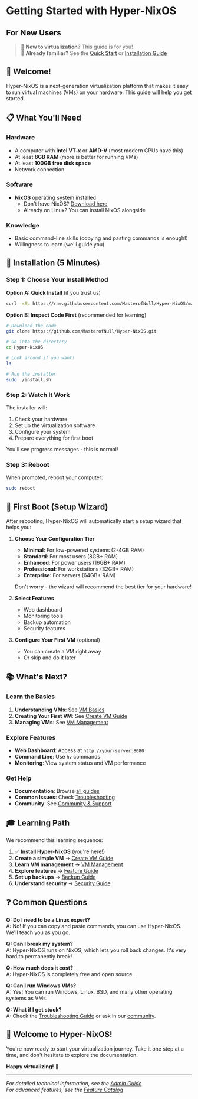 # Getting Started with Hyper-NixOS
## For New Users

> 📖 **New to virtualization?** This guide is for you!  
> 🔧 **Already familiar?** See the [Quick Start](../QUICK_START.md) or [Installation Guide](../INSTALLATION_GUIDE.md)

## 👋 Welcome!

Hyper-NixOS is a next-generation virtualization platform that makes it easy to run virtual machines (VMs) on your hardware. This guide will help you get started.

## 📋 What You'll Need

### Hardware
- A computer with **Intel VT-x** or **AMD-V** (most modern CPUs have this)
- At least **8GB RAM** (more is better for running VMs)
- At least **100GB free disk space**
- Network connection

### Software
- **NixOS** operating system installed
  - Don't have NixOS? [Download here](https://nixos.org/download.html)
  - Already on Linux? You can install NixOS alongside

### Knowledge
- Basic command-line skills (copying and pasting commands is enough!)
- Willingness to learn (we'll guide you)

## 🚀 Installation (5 Minutes)

### Step 1: Choose Your Install Method

**Option A: Quick Install** (if you trust us)
```bash
curl -sSL https://raw.githubusercontent.com/MasterofNull/Hyper-NixOS/main/install.sh | sudo bash
```

**Option B: Inspect Code First** (recommended for learning)
```bash
# Download the code
git clone https://github.com/MasterofNull/Hyper-NixOS.git

# Go into the directory
cd Hyper-NixOS

# Look around if you want!
ls

# Run the installer
sudo ./install.sh
```

### Step 2: Watch It Work

The installer will:
1. Check your hardware
2. Set up the virtualization software
3. Configure your system
4. Prepare everything for first boot

You'll see progress messages - this is normal!

### Step 3: Reboot

When prompted, reboot your computer:
```bash
sudo reboot
```

## 🎯 First Boot (Setup Wizard)

After rebooting, Hyper-NixOS will automatically start a setup wizard that helps you:

1. **Choose Your Configuration Tier**
   - **Minimal**: For low-powered systems (2-4GB RAM)
   - **Standard**: For most users (8GB+ RAM)
   - **Enhanced**: For power users (16GB+ RAM)
   - **Professional**: For workstations (32GB+ RAM)
   - **Enterprise**: For servers (64GB+ RAM)

   Don't worry - the wizard will recommend the best tier for your hardware!

2. **Select Features**
   - Web dashboard
   - Monitoring tools
   - Backup automation
   - Security features

3. **Configure Your First VM** (optional)
   - You can create a VM right away
   - Or skip and do it later

## 📚 What's Next?

### Learn the Basics

1. **Understanding VMs**: See [VM Basics](VM_BASICS.md)
2. **Creating Your First VM**: See [Create VM Guide](CREATE_VM_GUIDE.md)
3. **Managing VMs**: See [VM Management](VM_MANAGEMENT_GUIDE.md)

### Explore Features

- **Web Dashboard**: Access at `http://your-server:8080`
- **Command Line**: Use `hv` commands
- **Monitoring**: View system status and VM performance

### Get Help

- **Documentation**: Browse [all guides](README-USER-GUIDES.md)
- **Common Issues**: Check [Troubleshooting](../TROUBLESHOOTING.md)
- **Community**: See [Community & Support](../COMMUNITY_AND_SUPPORT.md)

## 🎓 Learning Path

We recommend this learning sequence:

1. ✅ **Install Hyper-NixOS** (you're here!)
2. **Create a simple VM** → [Create VM Guide](CREATE_VM_GUIDE.md)
3. **Learn VM management** → [VM Management](VM_MANAGEMENT_GUIDE.md)
4. **Explore features** → [Feature Guide](../FEATURE_CATALOG.md)
5. **Set up backups** → [Backup Guide](BACKUP_GUIDE.md)
6. **Understand security** → [Security Guide](SECURITY-FEATURES-USER-GUIDE.md)

## ❓ Common Questions

**Q: Do I need to be a Linux expert?**  
A: No! If you can copy and paste commands, you can use Hyper-NixOS. We'll teach you as you go.

**Q: Can I break my system?**  
A: Hyper-NixOS runs on NixOS, which lets you roll back changes. It's very hard to permanently break!

**Q: How much does it cost?**  
A: Hyper-NixOS is completely free and open source.

**Q: Can I run Windows VMs?**  
A: Yes! You can run Windows, Linux, BSD, and many other operating systems as VMs.

**Q: What if I get stuck?**  
A: Check the [Troubleshooting Guide](../TROUBLESHOOTING.md) or ask in our [community](../COMMUNITY_AND_SUPPORT.md).

## 🎉 Welcome to Hyper-NixOS!

You're now ready to start your virtualization journey. Take it one step at a time, and don't hesitate to explore the documentation.

**Happy virtualizing!** 🚀

---

*For detailed technical information, see the [Admin Guide](../ADMIN_GUIDE.md)*  
*For advanced features, see the [Feature Catalog](../FEATURE_CATALOG.md)*

